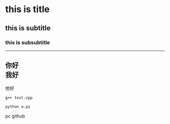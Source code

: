 # this is title
## this is subtitle
### this is subsubtitle
---
你好<br>
我好
----
他好

```g++ test.cpp```
```
python a.py
```

pc
github